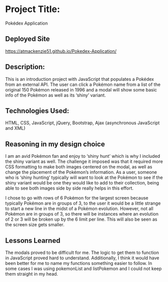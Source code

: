 # Project Title: 
Pokédex Application

## Deployed Site
https://atmackenzie51.github.io/Pokedex-Application/

## Description: 
This is an introduction project with JavaScript that populates a Pokédex from an external API. The user can click a Pokémon name from a list of the original 150 Pokémon released in 1996 and a modal will show some basic info of the Pokémon as well as its ‘shiny’ variant.

## Technologies Used: 
HTML, CSS, JavaScript, jQuery, Bootstrap, Ajax (asynchronous JavaScript and XML)

## Reasoning in my design choice
I am an avid Pokémon fan and enjoy to ‘shiny hunt’ which is why I included the shiny variant as well. The challenge it imposed was that it required more CSS formatting to make both images centered on the modal, as well as change the placement of the Pokémon’s information. As a user, someone who is ‘shiny hunting’ typically will want to look at the Pokémon to see if the shiny variant would be one they would like to add to their collection, being able to see both images side by side really helps in this effort.

I chose to go with rows of 6 Pokémon for the largest screen because typically Pokémon are in groups of 3, to the user it would be a little strange to start a new line in the midst of a Pokémon evolution. However, not all Pokémon are in groups of 3, so there will be instances where an evolution of 2 or 3 will be broken up by the 6 limit per line. This will also be seen as the screen size gets smaller.

## Lessons Learned
The modals proved to be difficult for me. The logic to get them to function in JavaScript proved hard to understand. Additionally, I think it would have been better for me to name my functions something easier to follow. In some cases I was using pokemonList and listPokemon and I could not keep them straight in my head. 